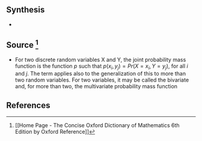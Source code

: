 ## Synthesis
- 
## Source [^1]
- For two discrete random variables X and Y, the joint probability mass function is the function $p$ such that $p(x_i, y_j) = Pr(X = x_i, Y = y_j),$ for all $i$ and $j$. The term applies also to the generalization of this to more than two random variables. For two variables, it may be called the bivariate and, for more than two, the multivariate probability mass function
## References

[^1]: [[Home Page - The Concise Oxford Dictionary of Mathematics 6th Edition by Oxford Reference]]